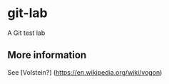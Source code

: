 # git-lab
A Git test lab

## More information
See [Volstein?] (https://en.wikipedia.org/wiki/vogon)
